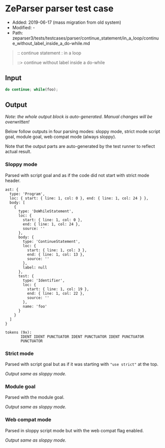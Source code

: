 # ZeParser parser test case

- Added: 2019-06-17 (mass migration from old system)
- Modified: -
- Path: zeparser3/tests/testcases/parser/continue_statement/in_a_loop/continue_without_label_inside_a_do-while.md

> :: continue statement : in a loop
>
> ::> continue without label inside a do-while

## Input

`````js
do continue; while(foo);
`````

## Output

_Note: the whole output block is auto-generated. Manual changes will be overwritten!_

Below follow outputs in four parsing modes: sloppy mode, strict mode script goal, module goal, web compat mode (always sloppy).

Note that the output parts are auto-generated by the test runner to reflect actual result.

### Sloppy mode

Parsed with script goal and as if the code did not start with strict mode header.

`````
ast: {
  type: 'Program',
  loc: { start: { line: 1, col: 0 }, end: { line: 1, col: 24 } },
  body: [
    {
      type: 'DoWhileStatement',
      loc: {
        start: { line: 1, col: 0 },
        end: { line: 1, col: 24 },
        source: ''
      },
      body: {
        type: 'ContinueStatement',
        loc: {
          start: { line: 1, col: 3 },
          end: { line: 1, col: 13 },
          source: ''
        },
        label: null
      },
      test: {
        type: 'Identifier',
        loc: {
          start: { line: 1, col: 19 },
          end: { line: 1, col: 22 },
          source: ''
        },
        name: 'foo'
      }
    }
  ]
}

tokens (9x):
       IDENT IDENT PUNCTUATOR IDENT PUNCTUATOR IDENT PUNCTUATOR
       PUNCTUATOR
`````

### Strict mode

Parsed with script goal but as if it was starting with `"use strict"` at the top.

_Output same as sloppy mode._

### Module goal

Parsed with the module goal.

_Output same as sloppy mode._

### Web compat mode

Parsed in sloppy script mode but with the web compat flag enabled.

_Output same as sloppy mode._
